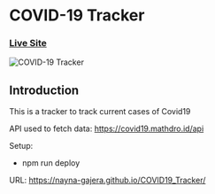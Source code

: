 # COVID-19 Tracker

### [Live Site](https://covid19statswebsite.netlify.com/)

![COVID-19 Tracker](https://i.ibb.co/X87BqVY/Screenshot-2020-04-13-at-10-14-58.png)

## Introduction
This is a tracker to track current cases of Covid19

API used to fetch data: https://covid19.mathdro.id/api

Setup:
- npm run deploy


URL: 
https://nayna-gajera.github.io/COVID19_Tracker/
